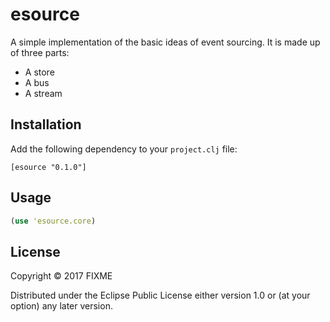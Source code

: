 # esource

A simple implementation of the basic ideas of event sourcing.
It is made up of three parts:

+ A store
+ A bus
+ A stream

## Installation
Add the following dependency to your `project.clj` file:

    [esource "0.1.0"]

## Usage

```clojure
(use 'esource.core)
```

## License

Copyright © 2017 FIXME

Distributed under the Eclipse Public License either version 1.0 or (at
your option) any later version.
